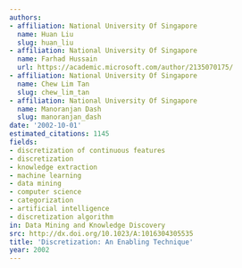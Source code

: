 ```yaml
---
authors:
- affiliation: National University Of Singapore
  name: Huan Liu
  slug: huan_liu
- affiliation: National University Of Singapore
  name: Farhad Hussain
  url: https://academic.microsoft.com/author/2135070175/
- affiliation: National University Of Singapore
  name: Chew Lim Tan
  slug: chew_lim_tan
- affiliation: National University Of Singapore
  name: Manoranjan Dash
  slug: manoranjan_dash
date: '2002-10-01'
estimated_citations: 1145
fields:
- discretization of continuous features
- discretization
- knowledge extraction
- machine learning
- data mining
- computer science
- categorization
- artificial intelligence
- discretization algorithm
in: Data Mining and Knowledge Discovery
src: http://dx.doi.org/10.1023/A:1016304305535
title: 'Discretization: An Enabling Technique'
year: 2002
---
```

